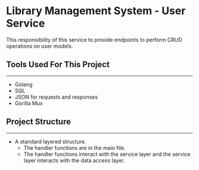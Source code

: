 # Library Management System - User Service
This responsibility of this service to provide endpoints to perform CRUD operations on user models.

## Tools Used For This Project
---
* Golang
* SQL
* JSON for requests and responses
* Gorilla Mux

## Project Structure
---
* A standard layered structure.
  * The handler functions are in the main file.
  * The handler functions interact with the service layer and the service layer interacts with the data access layer.